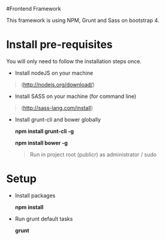 #Frontend Framework

This framework is using NPM, Grunt and Sass on bootstrap 4.

# Install pre-requisites

You will only need to follow the installation steps once.

* Install nodeJS on your machine
> (http://nodejs.org/download/)

* Install SASS on your machine (for command line)
> (http://sass-lang.com/install)

* Install grunt-cli and bower globally

	**npm install grunt-cli -g**

	**npm install bower -g**

	> Run in project root (publicr) as administrator / sudo

# Setup

* Install packages

	**npm install**

* Run grunt default tasks

	**grunt**
